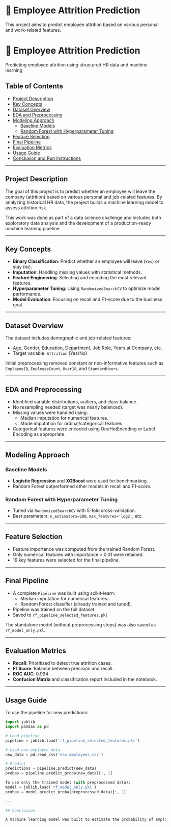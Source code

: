 # 💼 Employee Attrition Prediction
This project aims to predict employee attrition based on various personal and work-related features.

# 💼 Employee Attrition Prediction

Predicting employee attrition using structured HR data and machine learning

## Table of Contents
- [Project Description](#project-description)
- [Key Concepts](#key-concepts)
- [Dataset Overview](#dataset-overview)
- [EDA and Preprocessing](#eda-and-preprocessing)
- [Modeling Approach](#modeling-approach)
  - [Baseline Models](#baseline-models)
  - [Random Forest with Hyperparameter Tuning](#random-forest-with-hyperparameter-tuning)
- [Feature Selection](#feature-selection)
- [Final Pipeline](#final-pipeline)
- [Evaluation Metrics](#evaluation-metrics)
- [Usage Guide](#usage-guide)
- [Conclusion and Run Instructions](#conclusion-and-run-instructions)

---

## Project Description

The goal of this project is to predict whether an employee will leave the company (attrition) based on various personal and job-related features. By analyzing historical HR data, the project builds a machine learning model to assess attrition risk.

This work was done as part of a data science challenge and includes both exploratory data analysis and the development of a production-ready machine learning pipeline.

---

## Key Concepts

- **Binary Classification**: Predict whether an employee will leave (`Yes`) or stay (`No`).
- **Imputation**: Handling missing values with statistical methods.
- **Feature Engineering**: Selecting and encoding the most relevant features.
- **Hyperparameter Tuning**: Using `RandomizedSearchCV` to optimize model performance.
- **Model Evaluation**: Focusing on recall and F1-score due to the business goal.

---

## Dataset Overview

The dataset includes demographic and job-related features:

- Age, Gender, Education, Department, Job Role, Years at Company, etc.
- Target variable: `Attrition` (Yes/No)

Initial preprocessing removed constant or non-informative features such as `EmployeeID`, `EmployeeCount`, `Over18`, and `StandardHours`.

---

## EDA and Preprocessing

- Identified variable distributions, outliers, and class balance.
- No resampling needed (target was nearly balanced).
- Missing values were handled using:
  - Median imputation for numerical features.
  - Mode imputation for ordinal/categorical features.
- Categorical features were encoded using OneHotEncoding or Label Encoding as appropriate.

---

## Modeling Approach

### Baseline Models

- **Logistic Regression** and **XGBoost** were used for benchmarking.
- Random Forest outperformed other models in recall and F1-score.

### Random Forest with Hyperparameter Tuning

- Tuned via `RandomizedSearchCV` with 5-fold cross-validation.
- Best parameters: `n_estimators=200`, `max_features='log2'`, etc.

---

## Feature Selection

- Feature importance was computed from the trained Random Forest.
- Only numerical features with importance > 0.01 were retained.
- 19 key features were selected for the final pipeline.

---

## Final Pipeline

- A complete `Pipeline` was built using scikit-learn:
  - Median imputation for numerical features.
  - Random Forest classifier (already trained and tuned).
- Pipeline was trained on the full dataset.
- Saved to `rf_pipeline_selected_features.pkl`

The standalone model (without preprocessing steps) was also saved as `rf_model_only.pkl`.

---

## Evaluation Metrics

- **Recall**: Prioritized to detect true attrition cases.
- **F1 Score**: Balance between precision and recall.
- **ROC AUC**: 0.994
- **Confusion Matrix** and classification report included in the notebook.

---

## Usage Guide

To use the pipeline for new predictions:

```python
import joblib
import pandas as pd

# Load pipeline
pipeline = joblib.load('rf_pipeline_selected_features.pkl')

# Load new employee data
new_data = pd.read_csv('new_employees.csv')

# Predict
predictions = pipeline.predict(new_data)
probas = pipeline.predict_proba(new_data)[:, 1]

To use only the trained model (with preprocessed data):
model = joblib.load('rf_model_only.pkl')
probas = model.predict_proba(preprocessed_data)[:, 1]

---

## Conclusion

A machine learning model was built to estimate the probability of employee attrition using historical HR data. The final model is based on a Random Forest classifier, trained with optimized hyperparameters and a reduced set of selected numerical features. It was integrated into a complete pipeline with preprocessing and saved in .pkl format. Both the pipeline and the standalone model can be used to generate attrition predictions on new employee data.
